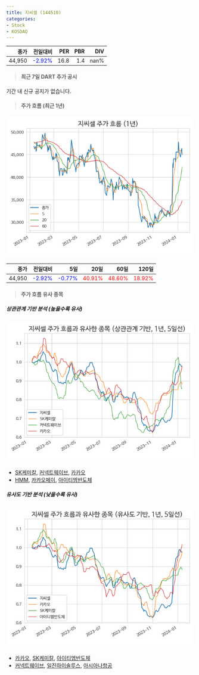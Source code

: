```yaml
---
title: 지씨셀 (144510)
categories:
- Stock
- KOSDAQ
---
```


|종가|전일대비|PER|PBR|DIV|
|---:|-------:|--:|--:|--:|
|44,950|<span style="color: blue">-2.92%</span>|16.8|1.4|nan%|

<!-- more -->

> #### 최근 7일 DART 추가 공시

기간 내 신규 공지가 없습니다.

> #### 주가 흐름 (최근 1년)

![144510](/assets/images/stock/144510.png)

|종가|전일대비|5일|20일|60일|120일|
|---:|-------:|--:|---:|---:|----:|
|44,950|<span style="color: blue">-2.92%</span>|<span style="color: blue">-0.77%</span>|<span style="color: red">40.91%</span>|<span style="color: red">48.60%</span>|<span style="color: red">18.92%</span>|

> #### 주가 흐름 유사 종목

##### 상관관계 기반 분석 (높을수록 유사)
![144510](/assets/images/stock/144510_corr.png)
- [SK케미칼](/285130/), [커넥트웨이브](/119860/), [카카오](/035720/)
- [HMM](/011200/), [카카오페이](/377300/), [아이티엠반도체](/084850/)

##### 유사도 기반 분석 (낮을수록 유사)	
![144510](/assets/images/stock/144510_sim.png)
- [카카오](/035720/), [SK케미칼](/285130/), [아이티엠반도체](/084850/)
- [커넥트웨이브](/119860/), [일진하이솔루스](/271940/), [아시아나항공](/020560/)